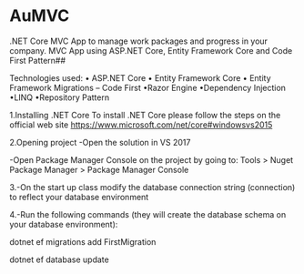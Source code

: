 # AuMVC
.NET Core MVC App to manage work packages and progress in your company.
MVC App using ASP.NET Core, Entity Framework Core and Code First Pattern##

Technologies used: •	ASP.NET Core •	Entity Framework Core •	Entity Framework Migrations – Code First •Razor Engine •Dependency Injection •LINQ •Repository Pattern

1.Installing .NET Core To install .NET Core please follow the steps on the official web site https://www.microsoft.com/net/core#windowsvs2015

2.Opening project -Open the solution in VS 2017

-Open Package Manager Console on the project by going to: Tools > Nuget Package Manager > Package Manager Console

3.-On the start up class modify the database connection string (connection) to reflect your database environment

4.-Run the following commands (they will create the database schema on your database environment):

dotnet ef migrations add FirstMigration

dotnet ef database update
